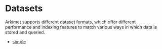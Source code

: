 # Datasets

Arkimet supports different dataset formats, which offer different performance
and indexing features to match various ways in which data is stored and
queried.

 * [simple](ds-simple.md)
